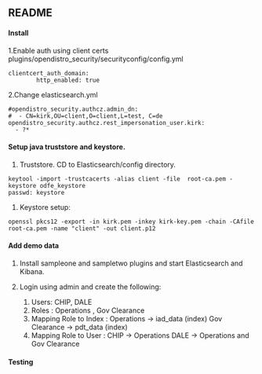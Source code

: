 ## README


#### Install

1.Enable auth using client certs
plugins/opendistro_security/securityconfig/config.yml
``` 
clientcert_auth_domain:
        http_enabled: true
```

2.Change elasticsearch.yml

```
#opendistro_security.authcz.admin_dn:
#  - CN=kirk,OU=client,O=client,L=test, C=de
opendistro_security.authcz.rest_impersonation_user.kirk:
  - ?*

```

#### Setup java truststore and keystore.

1. Truststore. CD to Elasticsearch/config directory.

```
keytool -import -trustcacerts -alias client -file  root-ca.pem -keystore odfe_keystore
passwd: keystore
```

1. Keystore setup:
```
openssl pkcs12 -export -in kirk.pem -inkey kirk-key.pem -chain -CAfile root-ca.pem -name "client" -out client.p12
```

####  Add demo data

1. Install sampleone and sampletwo plugins and start Elasticsearch and Kibana.
1. Login using admin and create the following:

    1. Users: CHIP, DALE
    1. Roles : Operations , Gov Clearance
    1. Mapping Role to Index : 
        Operations → iad_data (index)
        Gov Clearance → pdt_data (index)
    1. Mapping Role to User :
        CHIP → Operations
        DALE → Operations and Gov Clearance

#### Testing


